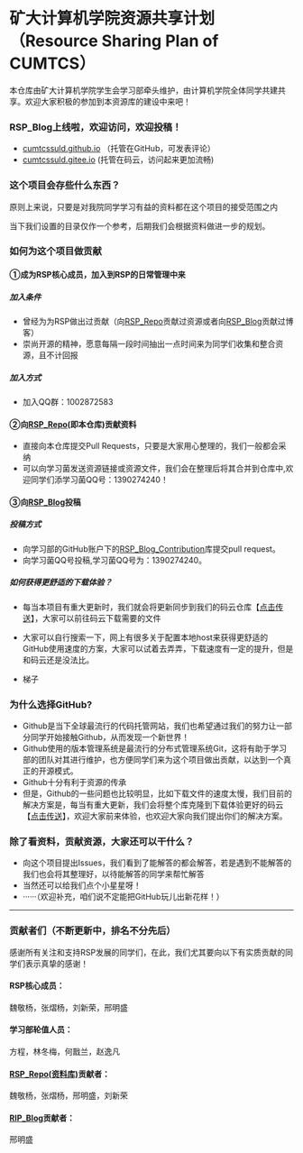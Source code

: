 # 矿大计算机学院资源共享计划（Resource Sharing Plan of CUMTCS）
本仓库由矿大计算机学院学生会学习部牵头维护，由计算机学院全体同学共建共享。欢迎大家积极的参加到本资源库的建设中来吧！

### RSP_Blog上线啦，欢迎访问，欢迎投稿！
- [cumtcssuld.github.io](https://cumtcssuld.github.io) （托管在GitHub，可发表评论）
- [cumtcssuld.gitee.io](https://cumtcssuld.gitee.io) (托管在码云，访问起来更加流畅)

### 这个项目会存些什么东西？

原则上来说，只要是对我院同学学习有益的资料都在这个项目的接受范围之内

当下我们设置的目录仅作一个参考，后期我们会根据资料做进一步的规划。

### 如何为这个项目做贡献

#### ①成为RSP核心成员，加入到RSP的日常管理中来

##### 加入条件
- 曾经为为RSP做出过贡献（向[RSP_Repo](https://github.com/cumtcssuld/RSP_of_CUMTCS)贡献过资源或者向[RSP_Blog](https://cumtcssuld.github.io/)贡献过博客）
- 崇尚开源的精神，愿意每隔一段时间抽出一点时间来为同学们收集和整合资源，且不计回报

##### 加入方式
- 加入QQ群：1002872583

#### ②向[RSP_Repo](https://github.com/cumtcssuld/RSP_of_CUMTCS)(即本仓库)贡献资料
- 直接向本仓库提交Pull Requests，只要是大家用心整理的，我们一般都会采纳
- 可以向学习菌发送资源链接或资源文件，我们会在整理后将其合并到仓库中,欢迎同学们添学习菌QQ号：1390274240！

#### ③向[RSP_Blog](https://cumtcssuld.github.io/)投稿

##### 投稿方式

- 向学习部的GitHub账户下的[RSP_Blog_Contribution](https://github.com/cumtcssuld/RSP_Blog_Contribution)库提交pull request。
- 向学习菌QQ号投稿,学习菌QQ号为：1390274240。

##### 如何获得更舒适的下载体验？

- 每当本项目有重大更新时，我们就会将更新同步到我们的码云仓库【<a href="https://gitee.com/cumtcssuld/RSP_of_CUMTCS">点击传送</a>】，大家可以前往码云下载需要的文件

- 大家可以自行搜索一下，网上有很多关于配置本地host来获得更舒适的GitHub使用速度的方案，大家可以试着去弄弄，下载速度有一定的提升，但是和码云还是没法比。

- 梯子

### 为什么选择GitHub?

- Github是当下全球最流行的代码托管网站，我们也希望通过我们的努力让一部分同学开始接触Github，从而发现一个新世界！
- Github使用的版本管理系统是最流行的分布式管理系统Git，这将有助于学习部的团队对其进行维护，也方便同学们来为这个项目做出贡献，以达到一个真正的开源模式。
- Github十分有利于资源的传承
- 但是，Github的一些问题也比较明显，比如下载文件的速度太慢，我们目前的解决方案是，每当有重大更新，我们会将整个库克隆到下载体验更好的码云【<a href='https://gitee.com/cumtcssuld/RSP_of_CUMTCS'>点击传送</a>】，欢迎大家前来体验，也欢迎大家向我们提出你们的解决方案。

### 除了看资料，贡献资源，大家还可以干什么？

- 向这个项目提出Issues，我们看到了能解答的都会解答，若是遇到不能解答的我们也会将其整理好，以待能解答的同学来帮忙解答
- 当然还可以给我们点个小星星呀！
- ······（欢迎补充，咱们说不定能把GitHub玩儿出新花样！）

---
### 贡献者们（不断更新中，排名不分先后）
感谢所有关注和支持RSP发展的同学们，在此，我们尤其要向以下有实质贡献的同学们表示真挚的感谢！

#### RSP核心成员：

魏敬杨，张熠杨，刘新荣，邢明盛

#### 学习部轮值人员：

方程，林冬梅，何戬兰，赵逸凡

#### [RSP_Repo(资料库)](https://github.com/cumtcssuld/RSP_of_CUMTCS)贡献者：

魏敬杨，张熠杨，邢明盛，刘新荣

#### [RIP_Blog](cumtcssuld.github.io)贡献者：

邢明盛



